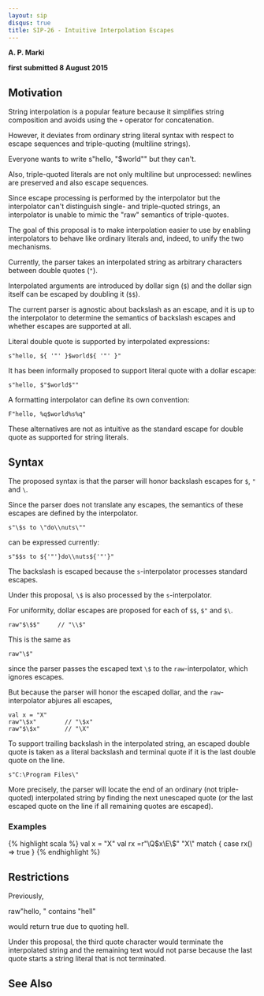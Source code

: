 ```yaml
---
layout: sip
disqus: true
title: SIP-26 - Intuitive Interpolation Escapes
---
```


__A. P. Marki__

__first submitted 8 August 2015__

## Motivation ##

String interpolation is a popular feature because it simplifies
string composition and avoids using the `+` operator for concatenation.

However, it deviates from ordinary string literal syntax with respect to
escape sequences and triple-quoting (multiline strings).

Everyone wants to write s"hello, \"$world\"" but they can't.

Also, triple-quoted literals are not only multiline but unprocessed:
newlines are preserved and also escape sequences.

Since escape processing is performed by the interpolator but the
interpolator can't distinguish single- and triple-quoted strings,
an interpolator is unable to mimic the "raw" semantics of triple-quotes.

The goal of this proposal is to make interpolation easier to use by
enabling interpolators to behave like ordinary literals and, indeed,
to unify the two mechanisms.

Currently, the parser takes an interpolated string as arbitrary characters between double quotes (`"`).

Interpolated arguments are introduced by dollar sign (`$`) and the dollar sign itself can be escaped by
doubling it (`$$`).

The current parser is agnostic about backslash as an escape, and it is up to the interpolator to
determine the semantics of backslash escapes and whether escapes are supported at all.

Literal double quote is supported by interpolated expressions:

    s"hello, ${ '"' }$world${ '"' }"

It has been informally proposed to support literal quote with a dollar escape:

    s"hello, $"$world$""

A formatting interpolator can define its own convention:

    F"hello, %q$world%s%q"

These alternatives are not as intuitive as the standard escape for double quote as supported for
string literals.

## Syntax ##

The proposed syntax is that the parser will honor backslash escapes for `$`, `"` and `\`.

Since the parser does not translate any escapes, the semantics of these escapes are defined by
the interpolator.

    s"\$s to \"do\\nuts\""

can be expressed currently:

    s"$$s to ${'"'}do\\nuts${'"'}"

The backslash is escaped because the `s`-interpolator processes standard escapes.

Under this proposal, `\$` is also processed by the `s`-interpolator.

For uniformity, dollar escapes are proposed for each of `$$`, `$"` and `$\`.

    raw"$\$$"     // "\\$"

This is the same as

    raw"\$"

since the parser passes the escaped text `\$` to the `raw`-interpolator, which ignores escapes.

But because the parser will honor the escaped dollar, and the `raw`-interpolator abjures all escapes,

    val x = "X"
    raw"\$x"        // "\$x"
    raw"$\$x"       // "\X"

To support trailing backslash in the interpolated string, an escaped double quote is taken as
a literal backslash and terminal quote if it is the last double quote on the line.

    s"C:\Program Files\"

More precisely, the parser will locate the end of an ordinary (not triple-quoted) interpolated string
by finding the next unescaped quote (or the last escaped quote on the line if all remaining quotes are escaped).

### Examples

{% highlight scala %}
    val x = "X"
    val rx =r"\Q$x\E\\\$"
    "X\\" match { case rx() => true }
{% endhighlight %}

## Restrictions ##

Previously,

  raw"hello, \" contains "hell"

would return true due to quoting hell.

Under this proposal, the third quote character would terminate the interpolated string and the remaining text
would not parse because the last quote starts a string literal that is not terminated.

## See Also ##

